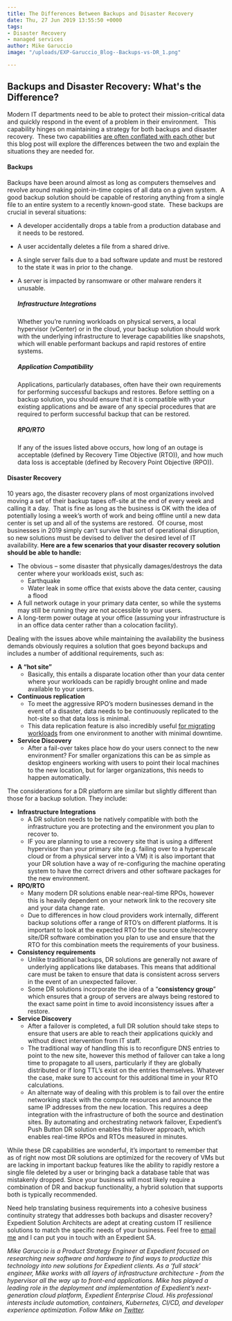 ```yaml
---
title: The Differences Between Backups and Disaster Recovery
date: Thu, 27 Jun 2019 13:55:50 +0000
tags:
- Disaster Recovery
- managed services
author: Mike Garuccio
image: "/uploads/EXP-Garuccio_Blog--Backups-vs-DR_1.png"

---
```

## Backups and Disaster Recovery: What's the Difference?

Modern IT departments need to be able to protect their mission-critical data and quickly respond in the event of a problem in their environment.   This capability hinges on maintaining a strategy for both backups and disaster recovery.  These two capabilities [are often conflated with each other](https://www.expedient.com/blog/what-are-the-differences-between-backups-and-disaster-recovery/) but this blog post will explore the differences between the two and explain the situations they are needed for.

#### Backups

Backups have been around almost as long as computers themselves and revolve around making point-in-time copies of all data on a given system.  A good backup solution should be capable of restoring anything from a single file to an entire system to a recently known-good state.  These backups are crucial in several situations:

* A developer accidentally drops a table from a production database and it needs to be restored.
* A user accidentally deletes a file from a shared drive.
* A single server fails due to a bad software update and must be restored to the state it was in prior to the change.
* A server is impacted by ransomware or other malware renders it unusable.

  ##### Infrastructure Integrations

  Whether you’re running workloads on physical servers, a local hypervisor (vCenter) or in the cloud, your backup solution should work with the underlying infrastructure to leverage capabilities like snapshots, which will enable performant backups and rapid restores of entire systems.

  ##### Application Compatibility

  Applications, particularly databases, often have their own requirements for performing successful backups and restores. Before settling on a backup solution, you should ensure that it is compatible with your existing applications and be aware of any special procedures that are required to perform successful backup that can be restored.

  ##### RPO/RTO

  If any of the issues listed above occurs, how long of an outage is acceptable (defined by Recovery Time Objective (RTO)), and how much data loss is acceptable (defined by Recovery Point Objective (RPO)).

#### Disaster Recovery

10 years ago, the disaster recovery plans of most organizations involved moving a set of their backup tapes off-site at the end of every week and calling it a day.  That is fine as long as the business is OK with the idea of potentially losing a week’s worth of work and being offline until a new data center is set up and all of the systems are restored.  Of course, most businesses in 2019 simply can’t survive that sort of operational disruption, so new solutions must be devised to deliver the desired level of IT availability. **Here are a few scenarios that your disaster recovery solution should be able to handle:**

* The obvious – some disaster that physically damages/destroys the data center where your workloads exist, such as:
  * Earthquake
  * Water leak in some office that exists above the data center, causing a flood
* A full network outage in your primary data center, so while the systems may still be running they are not accessible to your users.
* A long-term power outage at your office (assuming your infrastructure is in an office data center rather than a colocation facility).

Dealing with the issues above while maintaining the availability the business demands obviously requires a solution that goes beyond backups and includes a number of additional requirements, such as:

* **A “hot site”**
  * Basically, this entails a disparate location other than your data center where your workloads can be rapidly brought online and made available to your users.
* **Continuous replication**
  * To meet the aggressive RPO’s modern businesses demand in the event of a disaster, data needs to be continuously replicated to the hot-site so that data loss is minimal.
  * This data replication feature is also incredibly useful [for migrating workloads](https://www.expedient.com/blog/cloud-migration-strategies-how-to-choose-the-right-one/) from one environment to another with minimal downtime.
* **Service Discovery**
  * After a fail-over takes place how do your users connect to the new environment? For smaller organizations this can be as simple as desktop engineers working with users to point their local machines to the new location, but for larger organizations, this needs to happen automatically.

The considerations for a DR platform are similar but slightly different than those for a backup solution. They include:

* **Infrastructure Integrations**
  * A DR solution needs to be natively compatible with both the infrastructure you are protecting and the environment you plan to recover to.
  * IF you are planning to use a recovery site that is using a different hypervisor than your primary site (e.g. failing over to a hyperscale cloud or from a physical server into a VM) it is also important that your DR solution have a way of re-configuring the machine operating system to have the correct drivers and other software packages for the new environment.
* **RPO/RTO**
  * Many modern DR solutions enable near-real-time RPOs, however this is heavily dependent on your network link to the recovery site and your data change rate.
  * Due to differences in how cloud providers work internally, different backup solutions offer a range of RTO’s on different platforms. It is important to look at the expected RTO for the source site/recovery site/DR software combination you plan to use and ensure that the RTO for this combination meets the requirements of your business.
* **Consistency requirements**
  * Unlike traditional backups, DR solutions are generally not aware of underlying applications like databases. This means that additional care must be taken to ensure that data is consistent across servers in the event of an unexpected failover.
  * Some DR solutions incorporate the idea of a “**consistency group**” which ensures that a group of servers are always being restored to the exact same point in time to avoid inconsistency issues after a restore.
* **Service Discovery**
  * After a failover is completed, a full DR solution should take steps to ensure that users are able to reach their applications quickly and without direct intervention from IT staff.
  * The traditional way of handling this is to reconfigure DNS entries to point to the new site, however this method of failover can take a long time to propagate to all users, particularly if they are globally distributed or if long TTL’s exist on the entries themselves. Whatever the case, make sure to account for this additional time in your RTO calculations.
  * An alternate way of dealing with this problem is to fail over the entire networking stack with the compute resources and announce the same IP addresses from the new location. This requires a deep integration with the infrastructure of both the source and destination sites. By automating and orchestrating network failover, Expedient’s Push Button DR solution enables this failover approach, which enables real-time RPOs and RTOs measured in minutes.

While these DR capabilities are wonderful, it’s important to remember that as of right now most DR solutions are optimized for the recovery of VMs but are lacking in important backup features like the ability to rapidly restore a single file deleted by a user or bringing back a database table that was mistakenly dropped. Since your business will most likely require a combination of DR and backup functionality, a hybrid solution that supports both is typically recommended.

Need help translating business requirements into a cohesive business continuity strategy that addresses both backups and disaster recovery? Expedient Solution Architects are adept at creating custom IT resilience solutions to match the specific needs of your business. Feel free to [email me](mailto:mike.garuccio@expedient.com) and I can put you in touch with an Expedient SA.

_Mike Garuccio is a Product Strategy Engineer at Expedient focused on researching new software and hardware to find ways to productize this technology into new solutions for Expedient clients. As a ‘full stack’ engineer, Mike works with all layers of infrastructure architecture - from the hypervisor all the way up to front-end applications. Mike has played a leading role in the deployment and implementation of Expedient’s next-generation cloud platform, Expedient Enterprise Cloud. His professional interests include automation, containers, Kubernetes, CI/CD, and developer experience optimization. Follow Mike on_ [_Twitter_](https://twitter.com/mgaruccio)_._